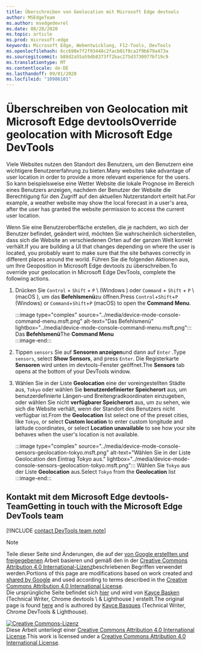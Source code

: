 ```yaml
---
title: Überschreiben von Geolocation mit Microsoft Edge devtools
author: MSEdgeTeam
ms.author: msedgedevrel
ms.date: 08/28/2020
ms.topic: article
ms.prod: microsoft-edge
keywords: Microsoft Edge, Webentwicklung, F12-Tools, DevTools
ms.openlocfilehash: 6cc690e7f2f93448c2facb01f0ca2f9b679a473a
ms.sourcegitcommit: b88d2a55a59db8373ff2bac275d3730977bf19c9
ms.translationtype: MT
ms.contentlocale: de-DE
ms.lasthandoff: 09/01/2020
ms.locfileid: "10986101"
---
```

<!-- Copyright Kayce Basques 

   Licensed under the Apache License, Version 2.0 (the "License");
   you may not use this file except in compliance with the License.
   You may obtain a copy of the License at

       https://www.apache.org/licenses/LICENSE-2.0

   Unless required by applicable law or agreed to in writing, software
   distributed under the License is distributed on an "AS IS" BASIS,
   WITHOUT WARRANTIES OR CONDITIONS OF ANY KIND, either express or implied.
   See the License for the specific language governing permissions and
   limitations under the License.  -->

# <span data-ttu-id="b4315-103">Überschreiben von Geolocation mit Microsoft Edge devtools</span><span class="sxs-lookup"><span data-stu-id="b4315-103">Override geolocation with Microsoft Edge DevTools</span></span>  

<span data-ttu-id="b4315-104">Viele Websites nutzen den Standort des Benutzers, um den Benutzern eine wichtigere Benutzererfahrung zu bieten.</span><span class="sxs-lookup"><span data-stu-id="b4315-104">Many websites take advantage of user location in order to provide a more relevant experience for the users.</span></span>  <span data-ttu-id="b4315-105">So kann beispielsweise eine Wetter Website die lokale Prognose im Bereich eines Benutzers anzeigen, nachdem der Benutzer der Website die Berechtigung für den Zugriff auf den aktuellen Nutzerstandort erteilt hat.</span><span class="sxs-lookup"><span data-stu-id="b4315-105">For example, a weather website may show the local forecast in a user's area, after the user has granted the website permission to access the current user location.</span></span>  

<!--todo: add link to user location section when available -->  

<span data-ttu-id="b4315-106">Wenn Sie eine Benutzeroberfläche erstellen, die je nachdem, wo sich der Benutzer befindet, geändert wird, möchten Sie wahrscheinlich sicherstellen, dass sich die Website an verschiedenen Orten auf der ganzen Welt korrekt verhält.</span><span class="sxs-lookup"><span data-stu-id="b4315-106">If you are building a UI that changes depending on where the user is located, you probably want to make sure that the site behaves correctly in different places around the world.</span></span>  <span data-ttu-id="b4315-107">Führen Sie die folgenden Aktionen aus, um Ihre Geoposition in Microsoft Edge devtools zu überschreiben.</span><span class="sxs-lookup"><span data-stu-id="b4315-107">To override your geolocation in Microsoft Edge DevTools, complete the following actions.</span></span>  

1.  <span data-ttu-id="b4315-108">Drücken Sie `Control` + `Shift` + `P` \ (Windows \) oder `Command` + `Shift` + `P` \ (macOS \), um das **Befehlsmenü**zu öffnen.</span><span class="sxs-lookup"><span data-stu-id="b4315-108">Press `Control`+`Shift`+`P` \(Windows\) or `Command`+`Shift`+`P` \(macOS\) to open the **Command Menu**.</span></span>  
    
    :::image type="complex" source="../media/device-mode-console-command-menu.msft.png" alt-text="Das Befehlsmenü" lightbox="../media/device-mode-console-command-menu.msft.png":::
       <span data-ttu-id="b4315-110">Das **Befehlsmenü**</span><span class="sxs-lookup"><span data-stu-id="b4315-110">The **Command Menu**</span></span>  
    :::image-end:::  
    
1.  <span data-ttu-id="b4315-111">Tippen `sensors` Sie auf **Sensoren anzeigen**und dann auf `Enter` .</span><span class="sxs-lookup"><span data-stu-id="b4315-111">Type `sensors`, select **Show Sensors**, and press `Enter`.</span></span>  <span data-ttu-id="b4315-112">Die Registerkarte **Sensoren** wird unten im devtools-Fenster geöffnet.</span><span class="sxs-lookup"><span data-stu-id="b4315-112">The **Sensors** tab opens at the bottom of your DevTools window.</span></span>  
1.  <span data-ttu-id="b4315-113">Wählen Sie in der Liste **Geolocation** eine der voreingestellten Städte aus, `Tokyo` oder wählen Sie **benutzerdefinierter Speicherort** aus, um benutzerdefinierte Längen-und Breitengradkoordinaten einzugeben, oder wählen Sie nicht **verfügbarer Speicherort** aus, um zu sehen, wie sich die Website verhält, wenn der Standort des Benutzers nicht verfügbar ist.</span><span class="sxs-lookup"><span data-stu-id="b4315-113">From the **Geolocation** list select one of the preset cities, like `Tokyo`, or select **Custom location** to enter custom longitude and latitude coordinates, or select **Location unavailable** to see how your site behaves when the user's location is not available.</span></span>  
    
    :::image type="complex" source="../media/device-mode-console-sensors-geolocation-tokyo.msft.png" alt-text="Wählen Sie in der Liste Geolocation den Eintrag Tokyo aus." lightbox="../media/device-mode-console-sensors-geolocation-tokyo.msft.png":::
       <span data-ttu-id="b4315-115">Wählen Sie `Tokyo` aus der Liste **Geolocation** aus.</span><span class="sxs-lookup"><span data-stu-id="b4315-115">Select `Tokyo` from the **Geolocation** list</span></span>  
    :::image-end:::  
    
## <span data-ttu-id="b4315-116">Kontakt mit dem Microsoft Edge devtools-Team</span><span class="sxs-lookup"><span data-stu-id="b4315-116">Getting in touch with the Microsoft Edge DevTools team</span></span>

[!INCLUDE [contact DevTools team note](../includes/contact-devtools-team-note.md)]  

<!-- links -->  

<!--[WebFundamentalsNativeHardwareUserLocationIndex]: /web/fundamentals/native-hardware/user-location/index "User Location"  -->  

> [!NOTE]
> <span data-ttu-id="b4315-117">Teile dieser Seite sind Änderungen, die auf der [von Google erstellten und freigegebenen][GoogleSitePolicies] Arbeit basieren und gemäß den in der [Creative Commons Attribution 4,0 International-Lizenz][CCA4IL]beschriebenen Begriffen verwendet werden.</span><span class="sxs-lookup"><span data-stu-id="b4315-117">Portions of this page are modifications based on work created and [shared by Google][GoogleSitePolicies] and used according to terms described in the [Creative Commons Attribution 4.0 International License][CCA4IL].</span></span>  
> <span data-ttu-id="b4315-118">Die ursprüngliche Seite befindet sich [hier](https://developers.google.com/web/tools/chrome-devtools/device-mode/geolocation) und wird von [Kayce Basken][KayceBasques] (Technical Writer, Chrome devtools \ & Lighthouse \) erstellt.</span><span class="sxs-lookup"><span data-stu-id="b4315-118">The original page is found [here](https://developers.google.com/web/tools/chrome-devtools/device-mode/geolocation) and is authored by [Kayce Basques][KayceBasques] \(Technical Writer, Chrome DevTools \& Lighthouse\).</span></span>  

[![Creative Commons-Lizenz][CCby4Image]][CCA4IL]  
<span data-ttu-id="b4315-120">Diese Arbeit unterliegt einer [Creative Commons Attribution 4.0 International License][CCA4IL].</span><span class="sxs-lookup"><span data-stu-id="b4315-120">This work is licensed under a [Creative Commons Attribution 4.0 International License][CCA4IL].</span></span>  

[CCA4IL]: https://creativecommons.org/licenses/by/4.0  
[CCby4Image]: https://i.creativecommons.org/l/by/4.0/88x31.png  
[GoogleSitePolicies]: https://developers.google.com/terms/site-policies  
[KayceBasques]: https://developers.google.com/web/resources/contributors/kaycebasques  
